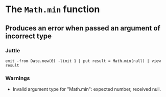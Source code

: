 The `Math.min` function
=======================

Produces an error when passed an argument of incorrect type
------------------------------------------------------------

### Juttle

    emit -from Date.new(0) -limit 1 | put result = Math.min(null) | view result

### Warnings

  * Invalid argument type for "Math.min": expected number, received null.
